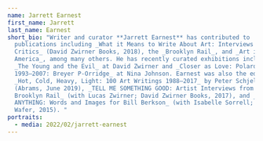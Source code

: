 ```yaml
---
name: Jarrett Earnest
first_name: Jarrett
last_name: Earnest
short_bio: "Writer and curator **Jarrett Earnest** has contributed to
  publications including _What it Means to Write About Art: Interviews with Art
  Critics_ (David Zwirner Books, 2018), the _Brooklyn Rail_, and _Art in
  America_, among many others. He has recently curated exhibitions including
  _The Young and the Evil_ at David Zwirner and _Closer as Love: Polaroids
  1993–2007: Breyer P-Orridge_ at Nina Johnson. Earnest was also the editor of
  _Hot, Cold, Heavy, Light: 100 Art Writings 1988–2017_ by Peter Schjeldahl
  (Abrams, June 2019), _TELL ME SOMETHING GOOD: Artist Interviews from the
  Brooklyn Rail_ (with Lucas Zwirner; David Zwirner Books, 2017), and _FORBILL,
  ANYTHING: Words and Images for Bill Berkson_ (with Isabelle Sorrell; Pressed
  Wafer, 2015). "
portraits:
  - media: 2022/02/jarrett-earnest
---
```


